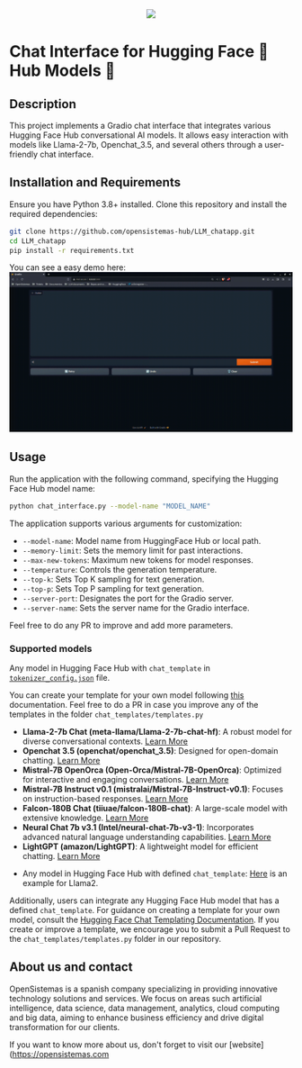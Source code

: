 <div align="center">
  <img width="350" src="https://datos.gob.es/sites/default/files/styles/success_image/public/success/images/logo_open_sistemas.jpg?itok=IVFlD9iP">
</div>

# Chat Interface for Hugging Face 🤗 Hub Models 🚀


## Description
This project implements a Gradio chat interface that integrates various Hugging Face Hub conversational AI models. It allows easy interaction with models like Llama-2-7b, Openchat_3.5, and several others through a user-friendly chat interface.

## Installation and Requirements
Ensure you have Python 3.8+ installed. Clone this repository and install the required dependencies:
```bash
git clone https://github.com/opensistemas-hub/LLM_chatapp.git
cd LLM_chatapp
pip install -r requirements.txt
```

You can see a easy demo here:
![Demo](assets/demo.gif)

## Usage
Run the application with the following command, specifying the Hugging Face Hub model name:
```bash
python chat_interface.py --model-name "MODEL_NAME"
```

The application supports various arguments for customization:

- `--model-name`: Model name from HuggingFace Hub or local path.
- `--memory-limit`: Sets the memory limit for past interactions.
- `--max-new-tokens`: Maximum new tokens for model responses.
- `--temperature`: Controls the generation temperature.
- `--top-k`: Sets Top K sampling for text generation.
- `--top-p`: Sets Top P sampling for text generation.
- `--server-port`: Designates the port for the Gradio server.
- `--server-name`: Sets the server name for the Gradio interface.

Feel free to do any PR to improve and add more parameters.

### Supported models
Any model in Hugging Face Hub with `chat_template` in [`tokenizer_config.json`](https://huggingface.co/meta-llama/Llama-2-7b-chat-hf/blob/c1b0db933684edbfe29a06fa47eb19cc48025e93/tokenizer_config.json#L12) file. 

You can create your template for your own model following [this](https://huggingface.co/docs/transformers/chat_templating) documentation. Feel free to do a PR in case you improve any of the templates in the folder `chat_templates/templates.py`

- **Llama-2-7b Chat (meta-llama/Llama-2-7b-chat-hf)**: A robust model for diverse conversational contexts. [Learn More](https://huggingface.co/meta-llama/Llama-2-7b-chat-hf)
- **Openchat 3.5 (openchat/openchat_3.5)**: Designed for open-domain chatting. [Learn More](https://huggingface.co/openchat/openchat_3.5)
- **Mistral-7B OpenOrca (Open-Orca/Mistral-7B-OpenOrca)**: Optimized for interactive and engaging conversations. [Learn More](https://huggingface.co/Open-Orca/Mistral-7B-OpenOrca)
- **Mistral-7B Instruct v0.1 (mistralai/Mistral-7B-Instruct-v0.1)**: Focuses on instruction-based responses. [Learn More](https://huggingface.co/mistralai/Mistral-7B-Instruct-v0.1)
- **Falcon-180B Chat (tiiuae/falcon-180B-chat)**: A large-scale model with extensive knowledge. [Learn More](https://huggingface.co/tiiuae/falcon-180B-chat)
- **Neural Chat 7b v3.1 (Intel/neural-chat-7b-v3-1)**: Incorporates advanced natural language understanding capabilities. [Learn More](https://huggingface.co/Intel/neural-chat-7b-v3-1)
- **LightGPT (amazon/LightGPT)**: A lightweight model for efficient chatting. [Learn More](https://huggingface.co/amazon/LightGPT)
* Any model in Hugging Face Hub with defined `chat_template`: [Here](https://huggingface.co/meta-llama/Llama-2-7b-chat-hf/blob/c1b0db933684edbfe29a06fa47eb19cc48025e93/tokenizer_config.json#L12) is an example for Llama2.

Additionally, users can integrate any Hugging Face Hub model that has a defined `chat_template`. For guidance on creating a template for your own model, consult the [Hugging Face Chat Templating Documentation](https://huggingface.co/docs/transformers/chat_templating). If you create or improve a template, we encourage you to submit a Pull Request to the `chat_templates/templates.py` folder in our repository.


## About us and contact

OpenSistemas is a spanish company specializing in providing innovative technology solutions and services. We focus on areas such artificial intelligence, data science, data management, analytics, cloud computing and big data, aiming to enhance business efficiency and drive digital transformation for our clients.

If you want to know more about us, don't forget to visit our [website](https://opensistemas.com
